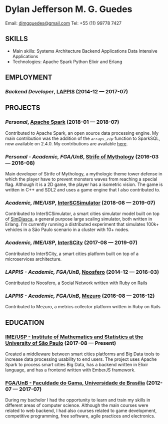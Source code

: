 Dylan Jefferson M. G. Guedes
============
Email: djmgguedes@gmail.com
Tel: +55 (11) 99778 7427




## SKILLS

  - Main skills: Systems Architecture Backend Applications Data Intensive Applications 
  - Technologies: Apache Spark Python Elixir and Erlang 

## EMPLOYMENT

### *Backend Developer*, [LAPPIS](https://github.com/lappis-unb) (2014-12 — 2017-07)




## PROJECTS

### *Personal*, [Apache Spark](https://spark.apache.org/) (2018-01 — 2018-07)


Contributed to Apache Spark, an open source data processing engine. My main contribution was the addition of the *`arrays_zip`* function to SparkSQL, now available on 2.4.0. My contributions are available [here](https://github.com/apache/spark/pulls?q=is%3Apr+is%3Aclosed+author%3ADylanGuedes).

### *Personal - Academic, FGA/UnB*, [Strife of Mythology](https://github.com/StrifeOfMythologyTD/SoMTD) (2016-03 — 2016-08)


Main developer of Strife of Mythology, a mythologic theme tower defense in which the player have to prevent monsters waves from reaching a special flag. Although it is a 2D game, the player has a isometric vision. The game is written in C++ and SDL2 and uses a game engine that I also contributed to.

### *Academic, IME/USP*, [InterSCSimulator](https://github.com/DylanGuedes/interscsimulator-blue) (2018-08 — 2019-07)


Contributed to InterSCSimulator, a smart cities simulator model built on top of [SimDiasca](https://www.edf.fr/en/the-edf-group/world-s-largest-power-company/activities/research-and-development/scientific-communities/simulation-softwares?logiciel=10832), a general purpose large scaling simulator, both written in Erlang. I'm currently running a distributed experiment that simulates 100k+ vehicles in a São Paulo scenario in a cluster with 10+ nodes.

### *Academic, IME/USP*, [InterSCity](https://gitlab.com/interscity/interscity-platform) (2017-08 — 2019-07)


Contributed to InterSCity, a smart cities platform built on top of a microservices architecture.

### *LAPPIS - Academic, FGA/UnB*, [Noosfero](http://noosfero.org) (2014-12 — 2016-03)


Contributed to Noosfero, a Social Network written with Ruby on Rails

### *LAPPIS - Academic, FGA/UnB*, [Mezuro](http://mezuro.org) (2016-08 — 2016-12)


Contributed to Mezuro, a metrics collector platform written in Ruby on Rails



## EDUCATION

### [IME/USP - Institute of Mathematics and Statistics at the University of São Paulo](https://www.ime.usp.br/) (2017-08 — Present)

Created a middleware between smart cities platforms and Big Data tools to increase data processing usability to end users. The project uses Apache Spark to process smart cities Big Data, has a backend written in Elixir language, and has a frontend written with EmberJS framework.


### [FGA/UnB - Faculdade do Gama, Universidade de Brasília](https://unb.br/) (2012-07 — 2017-07)

During my bachelor I had the opportunity to learn and train my skills in different areas of computer science. Although the main courses were related to web backend, I had also courses related to game development, competitive programming, free software, agile practices and electronics.












